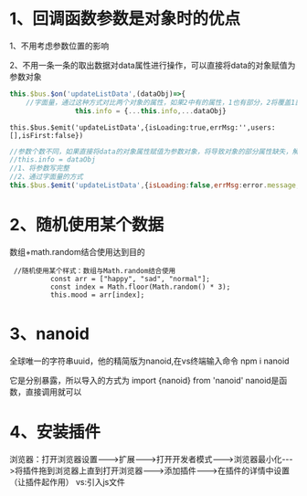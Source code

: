 # 1、回调函数参数是对象时的优点

1、不用考虑参数位置的影响

2、不用一条一条的取出数据对data属性进行操作，可以直接将data的对象赋值为参数对象

```javascript
this.$bus.$on('updateListData',(dataObj)=>{
    //字面量，通过这种方式对比两个对象的属性，如果2中有的属性，1也有部分，2将覆盖1部分，2中没有的，1就保持原来的数据
				this.info = {...this.info,...dataObj}
```

```
this.$bus.$emit('updateListData',{isLoading:true,errMsg:'',users:[],isFirst:false})
```

```JavaScript
//参数个数不同，如果直接将data的对象属性赋值为参数对象，将导致对象的部分属性缺失，解决办法
//this.info = dataObj
//1、将参数写完整
//2、通过字面量的方式
this.$bus.$emit('updateListData',{isLoading:false,errMsg:error.message,users:[]})
```

# 2、随机使用某个数据

数组+math.random结合使用达到目的

```
 //随机使用某个样式：数组与Math.random结合使用
          const arr = ["happy", "sad", "normal"];
          const index = Math.floor(Math.random() * 3);
          this.mood = arr[index];
```

# 3、nanoid

全球唯一的字符串uuid，他的精简版为nanoid,在vs终端输入命令 npm i nanoid

它是分别暴露，所以导入的方式为 import {nanoid} from 'nanoid'
nanoid是函数，直接调用就可以

# 4、安装插件

浏览器：打开浏览器设置--->扩展--->打开开发者模式--->浏览器最小化--->将插件拖到浏览器上直到打开浏览器--->添加插件--->在插件的详情中设置（让插件起作用）
vs:引入js文件
